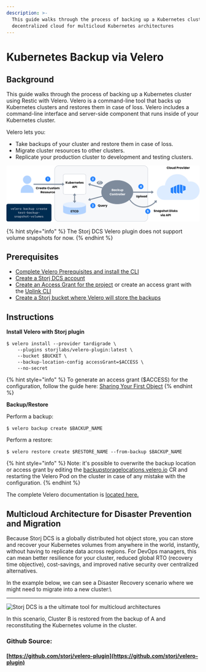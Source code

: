 ```yaml
---
description: >-
  This guide walks through the process of backing up a Kubernetes cluster to the
  decentralized cloud for multicloud Kubernetes architectures
---
```


# Kubernetes Backup via Velero

## **Background**

This guide walks through the process of backing up a Kubernetes cluster using Restic with Velero.  Velero is a command-line tool that backs up Kubernetes clusters and restores them in case of loss.  Velero includes a command-line interface and server-side component that runs inside of your Kubernetes cluster.

Velero lets you:

* Take backups of your cluster and restore them in case of loss.
* Migrate cluster resources to other clusters.
* Replicate your production cluster to development and testing clusters.

![An  overview of the Kubernetes Connector](../.gitbook/assets/image.jpg)

{% hint style="info" %}
The Storj DCS Velero plugin does not support volume snapshots for now.
{% endhint %}

## **Prerequisites**

* [Complete Velero Prerequisites and install the CLI](https://velero.io/docs/master/basic-install/)
* [Create a Storj DCS account](https://storj.io/signup)
* [Create an Access Grant for the project](../getting-started/quickstart-uplink-cli/uploading-your-first-object/create-first-access-grant.md) or create an access grant with the [Uplink CLI](../getting-started/quickstart-uplink-cli/)
* [Create a Storj bucket where Velero will store the backups](../getting-started/quickstart-uplink-cli/uploading-your-first-object/create-a-bucket.md)

## Instructions

**Install Velero with Storj plugin**

```
$ velero install --provider tardigrade \
    --plugins storjlabs/velero-plugin:latest \
    --bucket $BUCKET \
    --backup-location-config accessGrant=$ACCESS \
    --no-secret
```

{% hint style="info" %}
To generate an access grant ($ACCESS) for the configuration, follow the guide here:  [Sharing Your First Object](../getting-started/quickstart-uplink-cli/sharing-your-first-object/)
{% endhint %}

**Backup/Restore**

Perform a backup:

```
$ velero backup create $BACKUP_NAME
```

Perform a restore:

```
$ velero restore create $RESTORE_NAME --from-backup $BACKUP_NAME
```

{% hint style="info" %}
Note: it's possible to overwrite the backup location or access grant by editing the [backupstoragelocations.velero.io](http://backupstoragelocations.velero.io) CR and restarting the Velero Pod on the cluster in case of any mistake with the configuration.
{% endhint %}

The complete Velero documentation is [located here.](https://velero.io/docs/master/restore-reference/)

## Multicloud Architecture for Disaster Prevention and Migration

Because Storj DCS is a globally distributed hot object store, you can store and recover your Kubernetes volumes from anywhere in the world, instantly, without having to replicate data across regions. For DevOps managers, this can mean better resilience for your cluster, reduced global RTO (recovery time objective), cost-savings, and improved native security over centralized alternatives.

In the example below, we can see a Disaster Recovery scenario where we might need to migrate into a new cluster:\
****

![Storj DCS is a the ultimate tool for multicloud architectures](https://lh5.googleusercontent.com/r-\_2ecP1ap0f-jMeiI\_WGOu9oED11VPGMibekDEt6ia4nkelci8cuA3QrJK4wP1YQRrIVIcJopSyUnf5PjdobrmHbLALzSgJrmJmP7AsxRb9a1KJtrRJsxRTEoRGdJThw-blUgtt)

In this scenario, Cluster B is restored from the backup of A and reconstituting the Kubernetes volume in the cluster. &#x20;

### Github Source:&#x20;

#### [https://github.com/storj/velero-plugin](https://github.com/storj/velero-plugin)
